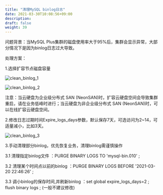 ```yaml
---
title: "清理MySQL binlog日志"
date: 2021-03-30T10:08:56+09:00
description:
draft: false
weight: 39
---
```


问题背景：当MySQL Plus集群的磁盘使用率大于95%后，集群会显示异常，大部分情况下是因为binlog日志过大导致。

处理方案：

1.选择扩容节点磁盘容量

![clean_binlog_1](/database/mysql/_images/clean_binlog_1.png)

![clean_binlog_2](/database/mysql/_images/clean_binlog_2.png)

注意：当云硬盘为企业级分布式 SAN (NeonSAN)时，扩容云硬盘空间会导致集群重启，请在业务低峰时进行；当云硬盘为非企业级分布式 SAN (NeonSAN)时，可以在线扩容云硬盘空间。

2.修改日志过期时间Expire_logs_days参数，默认保存7天，可选访问为2~14，可适量减小，比如3天。

![clean_binlog_3](/database/mysql/_images/clean_binlog_3.png)

3.手动清理部分binlog，优先恢复业务，清理binlog需谨慎操作

3.1 清理指定binlog文件 ：PURGE BINARY LOGS TO 'mysql-bin.010' ;

3.2 清理某个时间点以前的binlog ：PURGE BINARY LOGS BEFORE '2021-03-20 22:46:26' ;

3.3 调小binlog的保存时间,并刷新binlog ：set global expire_logs_days=2 ; flush binary logs ; (一般不建议修改)





